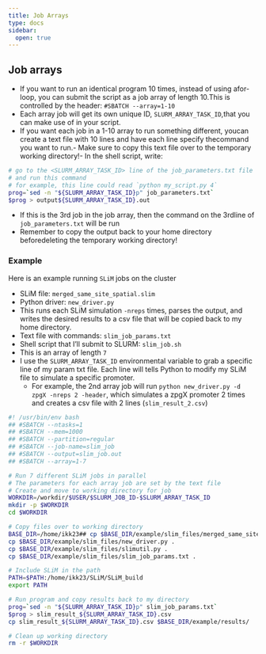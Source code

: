 ```yaml
---
title: Job Arrays
type: docs
sidebar:
  open: true
---
```


## Job arrays

- If you want to run an identical program 10 times, instead of using afor-loop, you can submit the script as a job array of length 10.This is controlled by the header: `#SBATCH --array=1-10`
- Each array job will get its own unique ID, `SLURM_ARRAY_TASK_ID`,that you can make use of in your script.
- If you want each job in a 1-10 array to run something different, youcan create a text file with 10 lines and have each line specify thecommand you want to run.- Make sure to copy this text file over to the temporary working   directory!- In the shell script, write:

```bash
# go to the <SLURM_ARRAY_TASK_ID> line of the job_parameters.txt file
# and run this command
# for example, this line could read `python my_script.py 4`
prog=`sed -n "${SLURM_ARRAY_TASK_ID}p" job_parameters.txt`
$prog > output${SLURM_ARRAY_TASK_ID}.out
```

- If this is the 3rd job in the job array, then the command on the 3rdline of `job_parameters.txt` will be run
- Remember to copy the output back to your home directory beforedeleting the temporary working directory!

### Example
Here is an example running `SLiM` jobs on the cluster

- SLiM file: `merged_same_site_spatial.slim`
- Python driver: `new_driver.py`
- This runs each SLiM simulation `-nreps` times, parses the   output, and writes the desired results to a csv file that will be copied back to my home directory.
- Text file with commands: `slim_job_params.txt`
- Shell script that I’ll submit to SLURM: `slim_job.sh`
- This is an array of length `7`
- I use the `SLURM_ARRAY_TASK_ID` environmental variable to grab a specific line of my param txt file. Each line will tells Python to modify my SLiM file to simulate a specific promoter.
   - For example, the 2nd array job will run `python new_driver.py -d zpgX -nreps 2 -header`, which simulates a zpgX promoter 2 times and creates a csv file with 2 lines (`slim_result_2.csv`)

```bash {filename="slim_job.sh"}
#! /usr/bin/env bash
## #SBATCH --ntasks=1
## #SBATCH --mem=1000
## #SBATCH --partition=regular
## #SBATCH --job-name=slim_job
## #SBATCH --output=slim_job.out
## #SBATCH --array=1-7

# Run 7 different SLiM jobs in parallel
# The parameters for each array job are set by the text file
# Create and move to working directory for job
WORKDIR=/workdir/$USER/$SLURM_JOB_ID-$SLURM_ARRAY_TASK_ID
mkdir -p $WORKDIR
cd $WORKDIR

# Copy files over to working directory
BASE_DIR=/home/ikk23## cp $BASE_DIR/example/slim_files/merged_same_site_spatial.slim .
cp $BASE_DIR/example/slim_files/new_driver.py .
cp $BASE_DIR/example/slim_files/slimutil.py .
cp $BASE_DIR/example/slim_files/slim_job_params.txt .

# Include SLiM in the path
PATH=$PATH:/home/ikk23/SLiM/SLiM_build
export PATH

# Run program and copy results back to my directory
prog=`sed -n "${SLURM_ARRAY_TASK_ID}p" slim_job_params.txt`
$prog > slim_result_${SLURM_ARRAY_TASK_ID}.csv
cp slim_result_${SLURM_ARRAY_TASK_ID}.csv $BASE_DIR/example/results/

# Clean up working directory
rm -r $WORKDIR
```